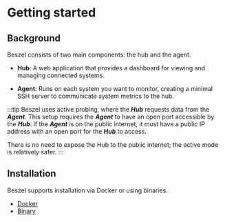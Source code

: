 # Getting started

## Background

Beszel consists of two main components: the hub and the agent.

- **Hub**: A web application that provides a dashboard for viewing and managing connected systems.

- **Agent**: Runs on each system you want to monitor, creating a minimal SSH server to communicate system metrics to the hub.

:::tip
Beszel uses active probing, where the **_Hub_** requests data from the **_Agent_**. This setup requires the **_Agent_** to have an open port accessible by the **_Hub_**. If the **_Agent_** is on the public internet, it must have a public IP address with an open port for the **_Hub_** to access.

There is no need to expose the Hub to the public internet; the active mode is relatively safer.
:::

## Installation

Beszel supports installation via Docker or using binaries.

- [Docker](./install-hub#docker)
- [Binary](./install-hub#binary)
